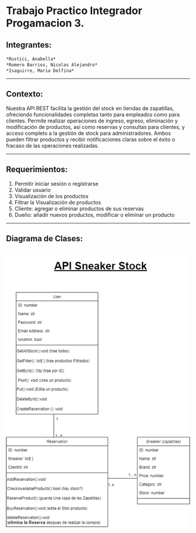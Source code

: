 # Trabajo Practico Integrador Progamacion 3.

## Integrantes:
    *Rustici, Anabella*
    *Romero Barrios, Nicolas Alejandro*
    *Isaguirre, Maria Delfina*
<hr/>

## Contexto:
Nuestra API REST facilita la gestión del stock en tiendas de zapatillas, ofreciendo funcionalidades completas tanto para empleados
como para clientes. Permite realizar operaciones de ingreso, egreso, eliminación y modificación de productos, así como reservas y
consultas para clientes, y acceso completo a la gestión de stock para administradores. Ambos pueden filtrar productos y recibir
notificaciones claras sobre el éxito o fracaso de las operaciones realizadas.
<hr/>

## Requerimientos:
1. Permitir iniciar sesión o registrarse
2. Validar usuario
3. Visualización de los productos
4. Filtrar la Visualización de productos
5. Cliente: agregar o eliminar productos de sus reservas
6. Dueño: añadir nuevos productos, modificar o eliminar un producto
<hr/>

## Diagrama de Clases: 

![Diagrama de Clases](Imgs/E-CommerceSneaker_.drawio.png)



